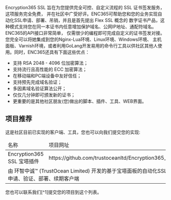 Encryption365 SSL 旨在为您提供完全可控、自定义流程的 SSL 证书签发服务，这项服务完全免费，
并在社区中广受好评。ENC365可帮助您和您的业务实现自动化SSL申请、部署、吊销，并且是首先提出 Flex SSL 概念的
数字证书产品，这种模式支持您在同一本证书内任意增加保护域名、公网IP地址、通配符域名。ENC365的API接口非常简单，
仅需很少的编程即可完成自定义的证书签发对接。您完全可以将她集成到您的Nginx-Lua环境、Linux环境、Windows环境、
主机面板、Varnish环境，或者利用GoLang开发易用的命令行工具以供社区其他人使用。同时，ENC365还具有下面这些优点：

- 支持 RSA 2048 - 4096 位加密算法；
- 支持流行且高性能的 ECC 加密算法；
- 在移动端和PC端设备中友好信任；
- 支持预先完成域名验证；
- 多因素域名验证算法公开；
- 仅仅几分钟即可颁发新的证书；
- 更重要的是其他社区朋友(您)做出的脚本、插件、工具、WEB界面。

## 项目推荐
这是社区目前已实现的客户端、工具，您也可以向我们提交您的实现:

<table>
    <thead>
        <tr>
            <td>名称</td>
            <td>项目网址</td>
        </tr>
    </thead>
    <tbody>
        <tr>
            <td>Encryption365 SSL 宝塔插件</td>
            <td>https://github.com/trustoceanltd/Encryption365_Baota</td>
        </tr>
        <tr>
            <td colspan="2">由 环智中诚™ (TrustOcean Limited) 开发的基于宝塔面板的自动化SSL证书申请、验证、部署、续期客户端</td>
        </tr>
    </tbody>
</table>
您也可以联系我们[^1]提交您的项目到这个列表。

[^1]: 联系我们,给我们发送电子邮件 contact(at)trustocean.com.
